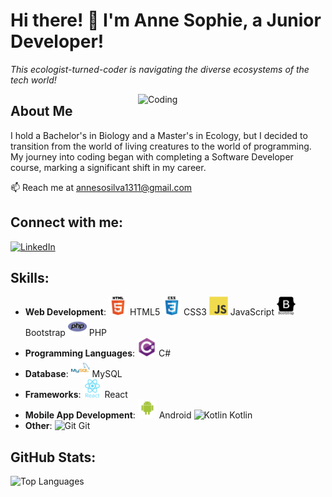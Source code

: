 <!-- Add a header with your name and a brief introduction -->
# Hi there! 👋 I'm Anne Sophie, a Junior Developer!
*This ecologist-turned-coder is navigating the diverse ecosystems of the tech world!*

<img align="right" alt="Coding" width="300" src="https://media.tenor.com/PP9v7VIs6R4AAAAd/scaler-create-impact.gif">

## About Me
I hold a Bachelor's in Biology and a Master's in Ecology, but I decided to transition from the world of living creatures to the world of programming.
My journey into coding began with completing a Software Developer course, marking a significant shift in my career.

📫 Reach me at [annesosilva1311@gmail.com](mailto:annesosilva1311@gmail.com)

<!-- Add badges and social media links -->
## Connect with me:
[![LinkedIn](https://img.shields.io/badge/LinkedIn-Anne%20Sophie%20Silva-blue?style=flat-square&logo=linkedin)](https://linkedin.com/in/annesophie-silva)

<!-- Showcase your skills with logos -->
## Skills:
- **Web Development**: 
  <img src="https://raw.githubusercontent.com/devicons/devicon/master/icons/html5/html5-original-wordmark.svg" alt="HTML5" width="30" height="30"/> HTML5
  <img src="https://raw.githubusercontent.com/devicons/devicon/master/icons/css3/css3-original-wordmark.svg" alt="CSS3" width="30" height="30"/> CSS3
  <img src="https://raw.githubusercontent.com/devicons/devicon/master/icons/javascript/javascript-original.svg" alt="JavaScript" width="30" height="30"/> JavaScript
  <img src="https://raw.githubusercontent.com/devicons/devicon/master/icons/bootstrap/bootstrap-plain-wordmark.svg" alt="Bootstrap" width="30" height="30"/> Bootstrap
  <img src="https://raw.githubusercontent.com/devicons/devicon/master/icons/php/php-original.svg" alt="PHP" width="30" height="30"/> PHP
- **Programming Languages**: 
  <img src="https://raw.githubusercontent.com/devicons/devicon/master/icons/csharp/csharp-original.svg" alt="C#" width="30" height="30"/> C#
- **Database**: 
  <img src="https://raw.githubusercontent.com/devicons/devicon/master/icons/mysql/mysql-original-wordmark.svg" alt="MySQL" width="30" height="30"/> MySQL
- **Frameworks**: 
  <img src="https://raw.githubusercontent.com/devicons/devicon/master/icons/react/react-original-wordmark.svg" alt="React" width="30" height="30"/> React
- **Mobile App Development**: 
  <img src="https://raw.githubusercontent.com/devicons/devicon/master/icons/android/android-original-wordmark.svg" alt="Android" width="30" height="30"/> Android
  <img src="https://www.vectorlogo.zone/logos/kotlinlang/kotlinlang-icon.svg" alt="Kotlin" width="30" height="30"/> Kotlin
- **Other**: 
  <img src="https://www.vectorlogo.zone/logos/git-scm/git-scm-icon.svg" alt="Git" width="30" height="30"/> Git

<!-- Add GitHub Stats -->
## GitHub Stats:
![Top Languages](https://github-readme-stats.vercel.app/api/top-langs?username=annesophie-silva&show_icons=true&locale=en&layout=compact)
